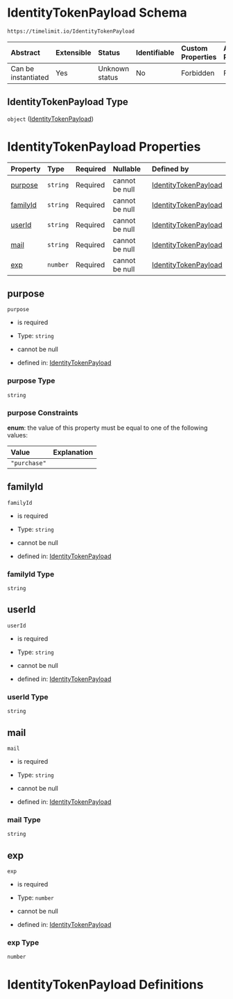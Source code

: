 # IdentityTokenPayload Schema

```txt
https://timelimit.io/IdentityTokenPayload
```



| Abstract            | Extensible | Status         | Identifiable | Custom Properties | Additional Properties | Access Restrictions | Defined In                                                                                  |
| :------------------ | :--------- | :------------- | :----------- | :---------------- | :-------------------- | :------------------ | :------------------------------------------------------------------------------------------ |
| Can be instantiated | Yes        | Unknown status | No           | Forbidden         | Forbidden             | none                | [IdentityTokenPayload.schema.json](IdentityTokenPayload.schema.json "open original schema") |

## IdentityTokenPayload Type

`object` ([IdentityTokenPayload](identitytokenpayload.md))

# IdentityTokenPayload Properties

| Property              | Type     | Required | Nullable       | Defined by                                                                                                                           |
| :-------------------- | :------- | :------- | :------------- | :----------------------------------------------------------------------------------------------------------------------------------- |
| [purpose](#purpose)   | `string` | Required | cannot be null | [IdentityTokenPayload](identitytokenpayload-properties-purpose.md "https://timelimit.io/IdentityTokenPayload#/properties/purpose")   |
| [familyId](#familyid) | `string` | Required | cannot be null | [IdentityTokenPayload](identitytokenpayload-properties-familyid.md "https://timelimit.io/IdentityTokenPayload#/properties/familyId") |
| [userId](#userid)     | `string` | Required | cannot be null | [IdentityTokenPayload](identitytokenpayload-properties-userid.md "https://timelimit.io/IdentityTokenPayload#/properties/userId")     |
| [mail](#mail)         | `string` | Required | cannot be null | [IdentityTokenPayload](identitytokenpayload-properties-mail.md "https://timelimit.io/IdentityTokenPayload#/properties/mail")         |
| [exp](#exp)           | `number` | Required | cannot be null | [IdentityTokenPayload](identitytokenpayload-properties-exp.md "https://timelimit.io/IdentityTokenPayload#/properties/exp")           |

## purpose



`purpose`

*   is required

*   Type: `string`

*   cannot be null

*   defined in: [IdentityTokenPayload](identitytokenpayload-properties-purpose.md "https://timelimit.io/IdentityTokenPayload#/properties/purpose")

### purpose Type

`string`

### purpose Constraints

**enum**: the value of this property must be equal to one of the following values:

| Value        | Explanation |
| :----------- | :---------- |
| `"purchase"` |             |

## familyId



`familyId`

*   is required

*   Type: `string`

*   cannot be null

*   defined in: [IdentityTokenPayload](identitytokenpayload-properties-familyid.md "https://timelimit.io/IdentityTokenPayload#/properties/familyId")

### familyId Type

`string`

## userId



`userId`

*   is required

*   Type: `string`

*   cannot be null

*   defined in: [IdentityTokenPayload](identitytokenpayload-properties-userid.md "https://timelimit.io/IdentityTokenPayload#/properties/userId")

### userId Type

`string`

## mail



`mail`

*   is required

*   Type: `string`

*   cannot be null

*   defined in: [IdentityTokenPayload](identitytokenpayload-properties-mail.md "https://timelimit.io/IdentityTokenPayload#/properties/mail")

### mail Type

`string`

## exp



`exp`

*   is required

*   Type: `number`

*   cannot be null

*   defined in: [IdentityTokenPayload](identitytokenpayload-properties-exp.md "https://timelimit.io/IdentityTokenPayload#/properties/exp")

### exp Type

`number`

# IdentityTokenPayload Definitions
